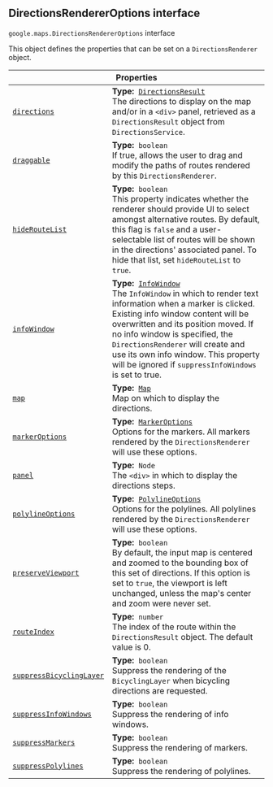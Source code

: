 
<h2 id="DirectionsRendererOptions">DirectionsRendererOptions interface</h2>
<p>
<code><span itemprop="path">google.maps</span>.<span itemprop="name">DirectionsRendererOptions</span></code>
interface
</p>
<p>This object defines the properties that can be set on a <code>DirectionsRenderer</code> object.</p>
<div class="devsite-table-wrapper"><table class="properties responsive" summary="interface DirectionsRendererOptions - Properties">
<thead>
<tr><th colspan="2">Properties</th>
</tr></thead>
<tbody>
<tr id="DirectionsRendererOptions.directions">
<td itemprop="property"><code><a class="secret-link" href="#DirectionsRendererOptions.directions"><span>directions</span></a></code></td>
<td><div><strong>Type:</strong>&nbsp; <code><a href="DirectionsResult.md">DirectionsResult</a></code></div>
<div class="desc">The directions to display on the map and/or in a <code>&lt;div&gt;</code> panel, retrieved as a <code>DirectionsResult</code> object from <code>DirectionsService</code>.</div></td>
</tr>
<tr id="DirectionsRendererOptions.draggable">
<td itemprop="property"><code><a class="secret-link" href="#DirectionsRendererOptions.draggable"><span>draggable</span></a></code></td>
<td><div><strong>Type:</strong>&nbsp; <code>boolean</code></div>
<div class="desc">If true, allows the user to drag and modify the paths of routes rendered by this <code>DirectionsRenderer</code>.</div></td>
</tr>
<tr id="DirectionsRendererOptions.hideRouteList">
<td itemprop="property"><code><a class="secret-link" href="#DirectionsRendererOptions.hideRouteList"><span>hideRouteList</span></a></code></td>
<td><div><strong>Type:</strong>&nbsp; <code>boolean</code></div>
<div class="desc">This property indicates whether the renderer should provide UI to select amongst alternative routes. By default, this flag is <code>false</code> and a user-selectable list of routes will be shown in the directions' associated panel. To hide that list, set <code>hideRouteList</code> to <code>true</code>.</div></td>
</tr>
<tr id="DirectionsRendererOptions.infoWindow">
<td itemprop="property"><code><a class="secret-link" href="#DirectionsRendererOptions.infoWindow"><span>infoWindow</span></a></code></td>
<td><div><strong>Type:</strong>&nbsp; <code><a href="InfoWindow.md">InfoWindow</a></code></div>
<div class="desc">The <code>InfoWindow</code> in which to render text information when a marker is clicked. Existing info window content will be overwritten and its position moved. If no info window is specified, the <code>DirectionsRenderer</code> will create and use its own info window. This property will be ignored if <code>suppressInfoWindows</code> is set to true.</div></td>
</tr>
<tr id="DirectionsRendererOptions.map">
<td itemprop="property"><code><a class="secret-link" href="#DirectionsRendererOptions.map"><span>map</span></a></code></td>
<td><div><strong>Type:</strong>&nbsp; <code><a href="Map.md">Map</a></code></div>
<div class="desc">Map on which to display the directions.</div></td>
</tr>
<tr id="DirectionsRendererOptions.markerOptions">
<td itemprop="property"><code><a class="secret-link" href="#DirectionsRendererOptions.markerOptions"><span>markerOptions</span></a></code></td>
<td><div><strong>Type:</strong>&nbsp; <code><a href="MarkerOptions.md">MarkerOptions</a></code></div>
<div class="desc">Options for the markers. All markers rendered by the <code>DirectionsRenderer</code> will use these options.</div></td>
</tr>
<tr id="DirectionsRendererOptions.panel">
<td itemprop="property"><code><a class="secret-link" href="#DirectionsRendererOptions.panel"><span>panel</span></a></code></td>
<td><div><strong>Type:</strong>&nbsp; <code>Node</code></div>
<div class="desc">The <code>&lt;div&gt;</code> in which to display the directions steps.</div></td>
</tr>
<tr id="DirectionsRendererOptions.polylineOptions">
<td itemprop="property"><code><a class="secret-link" href="#DirectionsRendererOptions.polylineOptions"><span>polylineOptions</span></a></code></td>
<td><div><strong>Type:</strong>&nbsp; <code><a href="PolylineOptions.md">PolylineOptions</a></code></div>
<div class="desc">Options for the polylines. All polylines rendered by the <code>DirectionsRenderer</code> will use these options.</div></td>
</tr>
<tr id="DirectionsRendererOptions.preserveViewport">
<td itemprop="property"><code><a class="secret-link" href="#DirectionsRendererOptions.preserveViewport"><span>preserveViewport</span></a></code></td>
<td><div><strong>Type:</strong>&nbsp; <code>boolean</code></div>
<div class="desc">By default, the input map is centered and zoomed to the bounding box of this set of directions. If this option is set to <code>true</code>, the viewport is left unchanged, unless the map's center and zoom were never set.</div></td>
</tr>
<tr id="DirectionsRendererOptions.routeIndex">
<td itemprop="property"><code><a class="secret-link" href="#DirectionsRendererOptions.routeIndex"><span>routeIndex</span></a></code></td>
<td><div><strong>Type:</strong>&nbsp; <code>number</code></div>
<div class="desc">The index of the route within the <code>DirectionsResult</code> object. The default value is 0.</div></td>
</tr>
<tr id="DirectionsRendererOptions.suppressBicyclingLayer">
<td itemprop="property"><code><a class="secret-link" href="#DirectionsRendererOptions.suppressBicyclingLayer"><span>suppressBicyclingLayer</span></a></code></td>
<td><div><strong>Type:</strong>&nbsp; <code>boolean</code></div>
<div class="desc">Suppress the rendering of the <code>BicyclingLayer</code> when bicycling directions are requested.</div></td>
</tr>
<tr id="DirectionsRendererOptions.suppressInfoWindows">
<td itemprop="property"><code><a class="secret-link" href="#DirectionsRendererOptions.suppressInfoWindows"><span>suppressInfoWindows</span></a></code></td>
<td><div><strong>Type:</strong>&nbsp; <code>boolean</code></div>
<div class="desc">Suppress the rendering of info windows.</div></td>
</tr>
<tr id="DirectionsRendererOptions.suppressMarkers">
<td itemprop="property"><code><a class="secret-link" href="#DirectionsRendererOptions.suppressMarkers"><span>suppressMarkers</span></a></code></td>
<td><div><strong>Type:</strong>&nbsp; <code>boolean</code></div>
<div class="desc">Suppress the rendering of markers.</div></td>
</tr>
<tr id="DirectionsRendererOptions.suppressPolylines">
<td itemprop="property"><code><a class="secret-link" href="#DirectionsRendererOptions.suppressPolylines"><span>suppressPolylines</span></a></code></td>
<td><div><strong>Type:</strong>&nbsp; <code>boolean</code></div>
<div class="desc">Suppress the rendering of polylines.</div></td>
</tr>
</tbody>
</table></div>
<script src="replace_links.js"></script>
